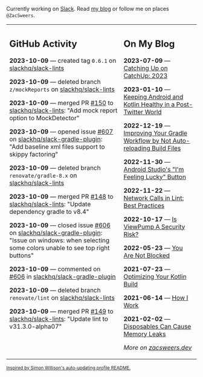 Currently working on [Slack](https://slack.com/). Read [my blog](https://zacsweers.dev/) or follow me on places `@ZacSweers`.

<table><tr><td valign="top" width="60%">

## GitHub Activity
<!-- githubActivity starts -->
**2023-10-09** — created tag `0.6.1` on [slackhq/slack-lints](https://github.com/slackhq/slack-lints)

**2023-10-09** — deleted branch `z/mockReports` on [slackhq/slack-lints](https://github.com/slackhq/slack-lints)

**2023-10-09** — merged PR [#150](https://github.com/slackhq/slack-lints/pull/150) to [slackhq/slack-lints](https://github.com/slackhq/slack-lints): "Add mock report option to MockDetector"

**2023-10-09** — opened issue [#607](https://github.com/slackhq/slack-gradle-plugin/issues/607) on [slackhq/slack-gradle-plugin](https://github.com/slackhq/slack-gradle-plugin): "Add baseline xml files support to skippy factoring"

**2023-10-09** — deleted branch `renovate/gradle-8.x` on [slackhq/slack-lints](https://github.com/slackhq/slack-lints)

**2023-10-09** — merged PR [#148](https://github.com/slackhq/slack-lints/pull/148) to [slackhq/slack-lints](https://github.com/slackhq/slack-lints): "Update dependency gradle to v8.4"

**2023-10-09** — closed issue [#606](https://github.com/slackhq/slack-gradle-plugin/issues/606) on [slackhq/slack-gradle-plugin](https://github.com/slackhq/slack-gradle-plugin): "Issue on windows: when selecting some colors unable to see top right buttons"

**2023-10-09** — commented on [#606](https://github.com/slackhq/slack-gradle-plugin/issues/606#issuecomment-1753517002) in [slackhq/slack-gradle-plugin](https://github.com/slackhq/slack-gradle-plugin)

**2023-10-09** — deleted branch `renovate/lint` on [slackhq/slack-lints](https://github.com/slackhq/slack-lints)

**2023-10-09** — merged PR [#149](https://github.com/slackhq/slack-lints/pull/149) to [slackhq/slack-lints](https://github.com/slackhq/slack-lints): "Update lint to v31.3.0-alpha07"
<!-- githubActivity ends -->
</td><td valign="top" width="40%">

## On My Blog
<!-- blog starts -->
**2023-07-09** — [Catching Up on CatchUp: 2023](https://www.zacsweers.dev/catching-up-on-catchup-2023/)

**2023-01-10** — [Keeping Android and Kotlin Healthy in a Post-Twitter World](https://www.zacsweers.dev/keeping-android-healthy/)

**2022-12-19** — [Improving Your Gradle Workflow by Not Auto-reloading Build Files](https://www.zacsweers.dev/improving-your-workflow-by-not-auto-reloading-build-files/)

**2022-11-30** — [Android Studio's "I'm Feeling Lucky" Button](https://www.zacsweers.dev/android-studios-im-feeling-lucky-button/)

**2022-11-22** — [Network Calls in Lint: Best Practices](https://www.zacsweers.dev/network-calls-in-lint-best-practices/)

**2022-10-17** — [Is ViewPump A Security Risk?](https://www.zacsweers.dev/is-viewpump-a-security-risk/)

**2022-05-23** — [You Are Not Blocked](https://www.zacsweers.dev/you-are-not-blocked/)

**2021-07-23** — [Optimizing Your Kotlin Build](https://www.zacsweers.dev/optimizing-your-kotlin-build/)

**2021-06-14** — [How I Work](https://www.zacsweers.dev/how-i-work/)

**2021-02-02** — [Disposables Can Cause Memory Leaks](https://www.zacsweers.dev/disposables-can-cause-memory-leaks/)
<!-- blog ends -->
_More on [zacsweers.dev](https://zacsweers.dev/)_
</td></tr></table>

<sub><a href="https://simonwillison.net/2020/Jul/10/self-updating-profile-readme/">Inspired by Simon Willison's auto-updating profile README.</a></sub>